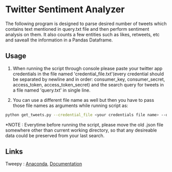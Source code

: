 # Twitter Sentiment Analyzer

The following program is designed to parse desired number of tweets which contains text mentioned in query.txt file and then perform sentiment analysis on them. It also counts a few entities such as likes, retweets, etc and saveall the information in a Pandas Dataframe.

## Usage
 
1. When running the script through console please paste your twitter app credentials in the file named 'credential_file.txt'(every credential should be separated by newline and in order: consumer_key, consumer_secret, access_token, access_token_secret) and the search query for tweets in a file named 'query.txt' in single line.

2. You can use a different file name as well but then you have to pass those file names as arguments while running script as:
```bash
python get_tweets.py --credential_file <your credentials file name> --query <your query file name> --num <number of tweets you want your script to parse>
```
*NOTE : Everytime before running the script, please move the old .json file somewhere other than current working directory, so that any desireable data could be preserved from your last search.

## Links

Tweepy : [Anaconda](https://anaconda.org/conda-forge/tweepy), [Documentation](http://docs.tweepy.org/en/latest/)
